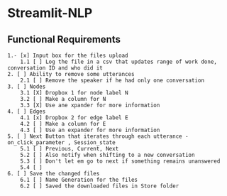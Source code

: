 # Streamlit-NLP

## Functional Requirements
    1.- [x] Input box for the files upload
        1.1 [ ] Log the file in a csv that updates range of work done, conversation ID and who did it
    2. [ ] Ability to remove some utterances
        2.1 [ ] Remove the speaker if he had only one conversation
    3. [ ] Nodes
        3.1 [X] Dropbox 1 for node label N
        3.2 [ ] Make a column for N
        3.3 [X] Use ane xpander for more information 
    4. [ ] Edges
        4.1 [x] Dropbox 2 for edge label E
        4.2 [ ] Make a column for E
        4.3 [ ] Use an expander for more information
    5. [ ] Next Button that iterates through each utterance - on_click_parameter , Session_state
        5.1 [ ] Previous, Current, Next
        5.2 [ ] Also notify when shifting to a new conversation
        5.3 [ ] Don't let em go to next if something remains unanswered 
        5.4 [ ]
    6. [ ] Save the changed files
        6.1 [ ] Name Generation for the files
        6.2 [ ] Saved the downloaded files in Store folder
